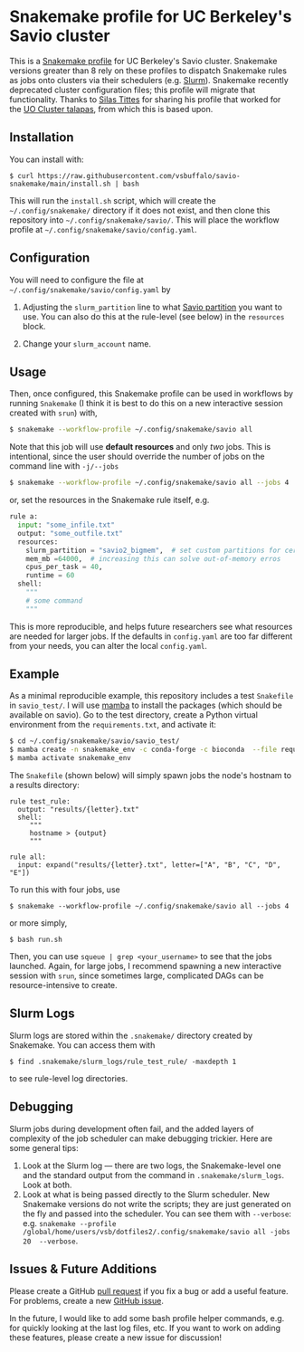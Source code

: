 # Snakemake profile for UC Berkeley's Savio cluster

This is a [Snakemake
profile](https://snakemake.readthedocs.io/en/stable/getting_started/migration.html#profiles)
for UC Berkeley's Savio cluster. Snakemake versions greater than 8 rely on
these profiles to dispatch Snakemake rules as jobs onto clusters via their
schedulers (e.g. [Slurm](https://slurm.schedmd.com/documentation.html)).
Snakemake recently deprecated cluster configuration files; this profile
will migrate that functionality. Thanks to [Silas
Tittes](https://twitter.com/SilasTittes) for sharing his profile that
worked for the [UO Cluster talapas](https://racs.uoregon.edu/talapas), from
which this is based upon.


## Installation

You can install with:

```
$ curl https://raw.githubusercontent.com/vsbuffalo/savio-snakemake/main/install.sh | bash
```

This will run the `install.sh` script, which will create the
`~/.config/snakemake/` directory if it does not exist, and then clone this
repository into `~/.config/snakemake/savio/`. This will place the workflow
profile at `~/.config/snakemake/savio/config.yaml`. 

## Configuration

You will need to configure the file at `~/.config/snakemake/savio/config.yaml` by

1. Adjusting the `slurm_partition` line to what [Savio
   partition](https://docs-research-it.berkeley.edu/services/high-performance-computing/user-guide/hardware-config/)
   you want to use. You can also do this at the rule-level (see below) in the `resources` block.

2. Change your `slurm_account` name.

## Usage

Then, once configured, this Snakemake profile can be used in workflows by
running `Snakemake` (I think it is best to do this on a new interactive session
created with `srun`) with,

```bash
$ snakemake --workflow-profile ~/.config/snakemake/savio all 
```

Note that this job will use **default resources** and only *two* jobs. This is 
intentional, since the user should override the number of jobs on the command line
with `-j/--jobs`

```bash
$ snakemake --workflow-profile ~/.config/snakemake/savio all --jobs 4
```

or, set the resources in the Snakemake rule itself, e.g. 

```python
rule a:
  input: "some_infile.txt"
  output: "some_outfile.txt"
  resources:
    slurm_partition = "savio2_bigmem",  # set custom partitions for certain jobs
    mem_mb =64000,  # increasing this can solve out-of-memory erros
    cpus_per_task = 40,
    runtime = 60
  shell:
    """
    # some command
    """
```

This is more reproducible, and helps future researchers see what resources
are needed for larger jobs. If the defaults in `config.yaml` are too far 
different from your needs, you can alter the local `config.yaml`.

## Example

As a minimal reproducible example, this repository includes a test `Snakefile`
in `savio_test/`. I will use [mamba](https://github.com/mamba-org/mamba) to
install the packages (which should be available on savio). Go to the test
directory, create a Python virtual environment from the `requirements.txt`, and
activate it:

```bash
$ cd ~/.config/snakemake/savio/savio_test/ 
$ mamba create -n snakemake_env -c conda-forge -c bioconda  --file requirements.txt
$ mamba activate snakemake_env
```

The `Snakefile` (shown below) will simply spawn jobs the node's hostnam
to a results directory:

```Snakefile
rule test_rule:
  output: "results/{letter}.txt"
  shell:
     """
     hostname > {output}
     """

rule all:
  input: expand("results/{letter}.txt", letter=["A", "B", "C", "D", "E"])
```

To run this with four jobs, use

```
$ snakemake --workflow-profile ~/.config/snakemake/savio all --jobs 4
```

or more simply, 

```
$ bash run.sh
```

Then, you can use `squeue | grep <your_username>` to see that the jobs
launched. Again, for large jobs, I recommend spawning a new interactive session
with `srun`, since sometimes large, complicated DAGs can be resource-intensive
to create.

## Slurm Logs

Slurm logs are stored within the `.snakemake/` directory created by 
Snakemake. You can access them with 

```
$ find .snakemake/slurm_logs/rule_test_rule/ -maxdepth 1
```

to see rule-level log directories.

## Debugging

Slurm jobs during development often fail, and the added layers of complexity of the job scheduler can make debugging trickier. Here are some general tips:

 1. Look at the Slurm log — there are two logs, the Snakemake-level one and the standard output from the command in `.snakemake/slurm_logs`. Look at both.
 2. Look at what is being passed directly to the Slurm scheduler. New Snakemake versions do not write the scripts; they are just generated on the fly and passed into the scheduler. You can see them with `--verbose`: e.g. `snakemake --profile /global/home/users/vsb/dotfiles2/.config/snakemake/savio all -jobs 20  --verbose`.

## Issues & Future Additions

Please create a GitHub [pull
request](https://github.com/vsbuffalo/savio-snakemake/pulls) if you fix a bug or add a useful feature.
For problems, create a new [GitHub issue](https://github.com/vsbuffalo/savio-snakemake/issues).

In the future, I would like to add some bash profile helper commands, e.g. for
quickly looking at the last log files, etc. If you want to work on adding these 
features, please create a new issue for discussion!

